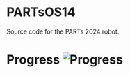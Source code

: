 # PARTsOS14
Source code for the PARTs 2024 robot.
# Progress ![Progress](https://progress-bar.dev/44)

